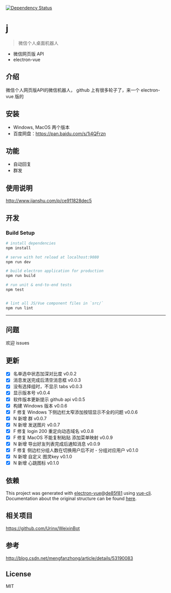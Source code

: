 
[![Dependency Status](https://gemnasium.com/badges/github.com/joehecn/j.svg)](https://gemnasium.com/github.com/joehecn/j)

# j

> 微信个人桌面机器人
- 微信网页版 API
- electron-vue

## 介绍
微信个人网页版API的微信机器人， github 上有很多轮子了，来一个 electron-vue 版的
## 安装
- Windows, MacOS 两个版本
- 百度网盘：https://pan.baidu.com/s/1i4QFrzn
## 功能
- 自动回复
- 群发
## 使用说明
http://www.jianshu.com/p/ce911828dec5
## 开发
### Build Setup

``` bash
# install dependencies
npm install

# serve with hot reload at localhost:9080
npm run dev

# build electron application for production
npm run build

# run unit & end-to-end tests
npm test


# lint all JS/Vue component files in `src/`
npm run lint

```

---

## 问题
欢迎 issues
## 更新
- [x] 名单选中状态加深对比度 v0.0.2
- [x] 消息发送完成后清空消息框 v0.0.3
- [x] 没有选择组时，不显示 tabs v0.0.3
- [x] 显示版本号 v0.0.4
- [x] 软件版本更新提示 github api v0.0.5
- [x] 构建 Windows 版本 v0.0.6
- [x] F 修复 Windows 下侧边栏太窄添加按钮显示不全的问题 v0.0.6
- [x] N 新增 群 v0.0.7
- [x] N 新增 发送图片 v0.0.7
- [x] F 修复 login 200 重定向动态域名 v0.0.8
- [x] F 修复 MacOS 不能复制粘贴 添加菜单映射 v0.0.9
- [x] N 新增 导出好友列表完成后通知消息 v0.0.9
- [x] F 修复 侧边栏分组人数在切换用户后不对 - 分组对应用户 v0.1.0
- [x] N 新增 自定义 图灵key v0.1.0
- [x] N 新增 心跳图标 v0.1.0

## 依赖
This project was generated with [electron-vue](https://github.com/SimulatedGREG/electron-vue)@[de85f81](https://github.com/SimulatedGREG/electron-vue/tree/de85f81890c01500113738bfe57bef136f9fbf52) using [vue-cli](https://github.com/vuejs/vue-cli). Documentation about the original structure can be found [here](https://simulatedgreg.gitbooks.io/electron-vue/content/index.html).
## 相关项目
https://github.com/Urinx/WeixinBot
## 参考
http://blog.csdn.net/mengfanzhong/article/details/53190083
## License
MIT